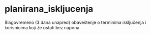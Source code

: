 # planirana_iskljucenja
Blagovremeno (3 dana unapred) obaveštenje o terminima isključenja i korisnicima koji že ostati bez napona.
